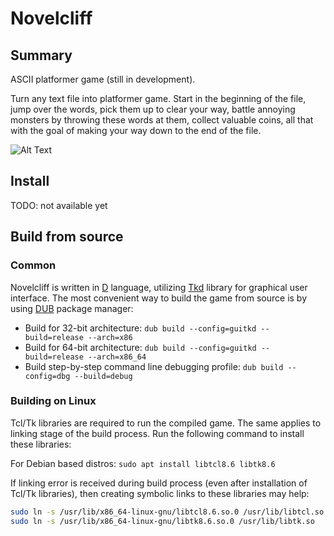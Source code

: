 # Novelcliff
## Summary
ASCII platformer game (still in development).

Turn any text file into platformer game. Start in the beginning of the file, jump over the words, pick them up to clear your way, battle annoying monsters by throwing these words at them, collect valuable coins, all that with the goal of making your way down to the end of the file.

![Alt Text](https://media.giphy.com/media/UpIo5gYhZ3eX0kMvqI/giphy.gif)

## Install
TODO: not available yet

## Build from source
### Common
Novelcliff is written in [D](https://dlang.org/) language, utilizing [Tkd](https://github.com/nomad-software/tkd) library for graphical user interface. The most convenient way to build the game from source is by using [DUB](https://dub.pm/getting_started) package manager:
- Build for 32-bit architecture: `dub build --config=guitkd --build=release --arch=x86`
- Build for 64-bit architecture: `dub build --config=guitkd --build=release --arch=x86_64`
- Build step-by-step command line debugging profile: `dub build --config=dbg --build=debug`
### Building on Linux
Tcl/Tk libraries are required to run the compiled game. The same applies to linking stage of the build process. Run the following command to install these libraries:

For Debian based distros: `sudo apt install libtcl8.6 libtk8.6`

If linking error is received during build process (even after installation of Tcl/Tk libraries), then creating symbolic links to these libraries may help:

```bash
sudo ln -s /usr/lib/x86_64-linux-gnu/libtcl8.6.so.0 /usr/lib/libtcl.so
sudo ln -s /usr/lib/x86_64-linux-gnu/libtk8.6.so.0 /usr/lib/libtk.so
```
